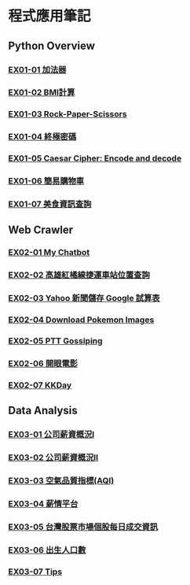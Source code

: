 # 程式應用筆記

## Python Overview
### [EX01-01 加法器](https://colab.research.google.com/drive/11_LlLYvwGk-zWFX_7qXAWIzQwD1pTCTw?usp=sharing)
### [EX01-02 BMI計算](https://colab.research.google.com/drive/1YCM5YKv5Lc1O0DBIvvzME-5OnUOy7pFw#scrollTo=8fnlKNc-R6zI)
### [EX01-03 Rock-Paper-Scissors](https://colab.research.google.com/drive/1-UwtmThRRMkqqiGt-WlgdSrCkmqgDcxG#scrollTo=ZSVu_KykCXEm)
### [EX01-04 終極密碼](https://colab.research.google.com/drive/1HVpOPjkvs1Eb7OmNUDBg756vK9suGj6w)
### [EX01-05 Caesar Cipher: Encode and decode](https://colab.research.google.com/drive/1I4eakVD-Lf6w2XQfEd97yYG_eIWGEV7p#scrollTo=_lTaG2jlJqKn)
### [EX01-06 簡易購物車](https://colab.research.google.com/drive/1wRwaKiIPpflE4BDS0EZFU7Do1TTaqP9k#scrollTo=kZdjSOiuUE0r)
### [EX01-07 美食資訊查詢](https://colab.research.google.com/drive/1PmxUdpLIOpaIQBcpsw2_CwUyn_XqdAyY#scrollTo=bl60EYf23nhv)

## Web Crawler
### [EX02-01 My Chatbot](https://colab.research.google.com/drive/1y5UWokIxzyV56SQ9emsF-hiK2bWHOWbq#scrollTo=WE3XbmopUXUm)
### [EX02-02 高雄紅橘線捷運車站位置查詢](https://colab.research.google.com/drive/1QWr4S6VxSugW9OrtIOKBQR8OLENYdKrj#scrollTo=lJ5XcxFhMqHE)
### [EX02-03 Yahoo 新聞儲存 Google 試算表](https://colab.research.google.com/drive/1MCGWwsijBz-7HqDrupPRZFs2UMTjmwTE#scrollTo=L1SeBr2Mb-KT)
### [EX02-04 Download Pokemon Images](https://colab.research.google.com/drive/1puHGI0WI9P8QazUYmjGQqjzAa9mO45In#scrollTo=Ljoq8TYIQLBo)
### [EX02-05 PTT Gossiping](https://colab.research.google.com/drive/1aYQ5j7fK5og2gta8737uKaYEH_RSOGfJ#scrollTo=dvTrxSaxLvd1)
### [EX02-06 開眼電影](https://colab.research.google.com/drive/1agwSjQFVqtLJ0X2IK6UCCwlhHNTB6cTu#scrollTo=27x10Zl4Gelj)
### [EX02-07 KKDay](https://colab.research.google.com/drive/1yqk9q-TKad7m6HF5LqWAMxFUYp_HsfJV#scrollTo=ic5KOXWcRYde)

## Data Analysis
### [EX03-01 公司薪資概況Ⅰ](https://colab.research.google.com/drive/1ls0932VcRKP4ZcK0AgQNh7OlNWKcjkfz#scrollTo=qdjmf5laJlX3)
### [EX03-02 公司薪資概況Ⅱ](https://colab.research.google.com/drive/19b_l_qrky3H9kf48V79mu_ZwMA-eePVv?usp=drive_open)
### [EX03-03 空氣品質指標(AQI)](https://colab.research.google.com/drive/1dWykSuWR3VhcG11Rfh_vksdc-1LPYrfd?usp=drive_open)
### [EX03-04 薪情平台](https://colab.research.google.com/drive/1bqoOD7jhtPI5UYOZMJ3VveurUqjRhXDs#scrollTo=HCPV2GTf2Bdt)
### [EX03-05 台灣股票市場個股每日成交資訊]()
### [EX03-06 出生人口數]()
### [EX03-07 Tips]()
